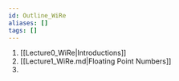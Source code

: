 ```yaml
---
id: Outline_WiRe
aliases: []
tags: []
---
```

1. [[Lecture0_WiRe|Introductions]]
2. [[Lecture1_WiRe.md|Floating Point Numbers]]
3. 

